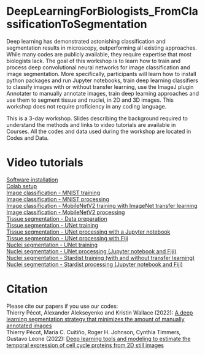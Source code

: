 # DeepLearningForBiologists_FromClassificationToSegmentation
Deep learning has demonstrated astonishing classification and segmentation results in microscopy, outperforming all existing approaches. While many codes are publicly available, they require expertise that most biologists lack. The goal of this workshop is to learn how to train and process deep convolutional neural networks for image classification and image segmentation. More specifically, participants will learn how to install python packages and run Jupyter notebooks, train deep learning classifiers to classify images with or without transfer learning, use the ImageJ plugin Annotater to manually annotate images, train deep learning approaches and use them to segment tissue and nuclei, in 2D and 3D images. This workshop does not require proficiency in any coding language.<br>

This is a 3-day workshop. Slides describing the background required to understand the methods and links to video tutorials are available in Courses. All the codes and data used during the workshop are located in Codes and Data.

# Video tutorials
[Software installation](https://youtu.be/fXFyHpNOACE) <br>
[Colab setup](https://youtu.be/uVLlPq-BUFc) <br>
[Image classification - MNIST training](https://youtu.be/8GsW6-UquZg) <br>
[Image classification - MNIST processing](https://youtu.be/OByTeEdcVJc) <br>
[Image classification - MobileNetV2 training with ImageNet transfer learning](https://youtu.be/c-S7AtUTnFU) <br>
[Image classification - MobileNetV2 processing](https://youtu.be/dKILZjulmQc) <br>
[Tissue segmentation - Data preparation](https://youtu.be/eQSN7MtV96U) <br>
[Tissue segmentation - UNet training](https://youtu.be/ZIgUMw7gAck) <br>
[Tissue segmentation - UNet processing with a Jupyter notebook](https://youtu.be/0NOFSsSX2uU) <br>
[Tissue segmentation - UNet processing with Fiji](https://youtu.be/vbjcZsjYnzw) <br>
[Nuclei segmentation - UNet training](https://youtu.be/72BGxDHMhM8) <br>
[Nuclei segmentation - UNet processing (Jupyter notebook and Fiji)](https://youtu.be/pptqdUi2a7I) <br>
[Nuclei segmentation - Stardist training (with and without transfer learning)](https://youtu.be/xrQ33hWRAsY) <br>
[Nuclei segmentation - Stardist processing (Jupyter notebook and Fiji)](https://youtu.be/wUnNWWLQIAY) <br>

# Citation
Please cite our papers if you use our codes: <br> 
Thierry Pécot, Alexander Alekseyenko and Kristin Wallace (2022): [A deep learning segmentation strategy that minimizes the amount of manually annotated images ](https://f1000research.com/articles/10-256) <br>
Thierry Pécot, Maria C. Cuitiño, Roger H. Johnson, Cynthia Timmers, Gustavo Leone (2022): [Deep learning tools and modeling to estimate the temporal expression of cell cycle proteins from 2D still images](https://journals.plos.org/ploscompbiol/article?id=10.1371/journal.pcbi.1009949)
